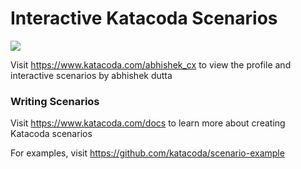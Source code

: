 # Interactive Katacoda Scenarios

[![](http://shields.katacoda.com/katacoda/abhishek_cx/count.svg)](https://www.katacoda.com/abhishek_cx "Get your profile on Katacoda.com")

Visit https://www.katacoda.com/abhishek_cx to view the profile and interactive scenarios by abhishek dutta

### Writing Scenarios
Visit https://www.katacoda.com/docs to learn more about creating Katacoda scenarios

For examples, visit https://github.com/katacoda/scenario-example
